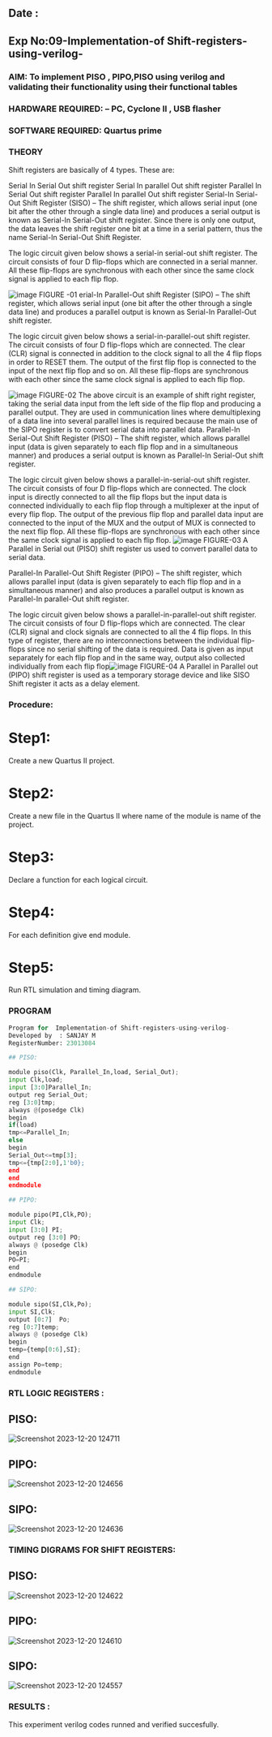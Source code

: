 ## Date :
## Exp No:09-Implementation-of Shift-registers-using-verilog-
### AIM: To implement PISO , PIPO,PISO  using verilog and validating their functionality using their functional tables
### HARDWARE REQUIRED:  – PC, Cyclone II , USB flasher
### SOFTWARE REQUIRED:   Quartus prime
### THEORY 
Shift registers are basically of 4 types. These are:

Serial In Serial Out shift register
Serial In parallel Out shift register
Parallel In Serial Out shift register
Parallel In parallel Out shift register
Serial-In Serial-Out Shift Register (SISO) –
The shift register, which allows serial input (one bit after the other through a single data line) and produces a serial output is known as Serial-In Serial-Out shift register. Since there is only one output, the data leaves the shift register one bit at a time in a serial pattern, thus the name Serial-In Serial-Out Shift Register.

The logic circuit given below shows a serial-in serial-out shift register. The circuit consists of four D flip-flops which are connected in a serial manner. All these flip-flops are synchronous with each other since the same clock signal is applied to each flip flop.

![image](https://user-images.githubusercontent.com/36288975/172337366-540cc45e-11fe-4cce-9503-560dc704bc7d.png)
FIGURE -01 
erial-In Parallel-Out shift Register (SIPO) –
The shift register, which allows serial input (one bit after the other through a single data line) and produces a parallel output is known as Serial-In Parallel-Out shift register.

The logic circuit given below shows a serial-in-parallel-out shift register. The circuit consists of four D flip-flops which are connected. The clear (CLR) signal is connected in addition to the clock signal to all the 4 flip flops in order to RESET them. The output of the first flip flop is connected to the input of the next flip flop and so on. All these flip-flops are synchronous with each other since the same clock signal is applied to each flip flop.

![image](https://user-images.githubusercontent.com/36288975/172337438-03416c7e-7c9d-4939-ba34-c355b9fc79c5.png)
FIGURE-02
The above circuit is an example of shift right register, taking the serial data input from the left side of the flip flop and producing a parallel output. They are used in communication lines where demultiplexing of a data line into several parallel lines is required because the main use of the SIPO register is to convert serial data into parallel data.
Parallel-In Serial-Out Shift Register (PISO) –
The shift register, which allows parallel input (data is given separately to each flip flop and in a simultaneous manner) and produces a serial output is known as Parallel-In Serial-Out shift register.

The logic circuit given below shows a parallel-in-serial-out shift register. The circuit consists of four D flip-flops which are connected. The clock input is directly connected to all the flip flops but the input data is connected individually to each flip flop through a multiplexer at the input of every flip flop. The output of the previous flip flop and parallel data input are connected to the input of the MUX and the output of MUX is connected to the next flip flop. All these flip-flops are synchronous with each other since the same clock signal is applied to each flip flop.
![image](https://user-images.githubusercontent.com/36288975/172337544-1632407f-1743-4b17-b480-00663d01e59f.png)
FIGURE-03
A Parallel in Serial out (PISO) shift register us used to convert parallel data to serial data.

Parallel-In Parallel-Out Shift Register (PIPO) –
The shift register, which allows parallel input (data is given separately to each flip flop and in a simultaneous manner) and also produces a parallel output is known as Parallel-In parallel-Out shift register.

The logic circuit given below shows a parallel-in-parallel-out shift register. The circuit consists of four D flip-flops which are connected. The clear (CLR) signal and clock signals are connected to all the 4 flip flops. In this type of register, there are no interconnections between the individual flip-flops since no serial shifting of the data is required. Data is given as input separately for each flip flop and in the same way, output also collected individually from each flip flop![image](https://user-images.githubusercontent.com/36288975/172337661-babb1f90-6286-4d14-8cbd-26a380ee085e.png)
FIGURE-04
A Parallel in Parallel out (PIPO) shift register is used as a temporary storage device and like SISO Shift register it acts as a delay element.

### Procedure:
# Step1:
Create a new Quartus II project.

# Step2:
Create a new file in the Quartus II where name of the module is name of the project.

# Step3:
Declare a function for each logical circuit.

# Step4:
For each definition give end module.

# Step5:
Run RTL simulation and timing diagram.



### PROGRAM 
```python
Program for  Implementation-of Shift-registers-using-verilog-
Developed by  : SANJAY M 
RegisterNumber: 23013084 

## PISO:

module piso(Clk, Parallel_In,load, Serial_Out);
input Clk,load;
input [3:0]Parallel_In;
output reg Serial_Out;
reg [3:0]tmp;
always @(posedge Clk)
begin
if(load)
tmp<=Parallel_In;
else
begin
Serial_Out<=tmp[3];
tmp<={tmp[2:0],1'b0};
end
end
endmodule

## PIPO:

module pipo(PI,Clk,PO);
input Clk;
input [3:0] PI;
output reg [3:0] PO;
always @ (posedge Clk)
begin
PO=PI;
end 
endmodule 

## SIPO:

module sipo(SI,Clk,Po);
input SI,Clk;
output [0:7]  Po;
reg [0:7]temp;
always @ (posedge Clk)
begin
temp={temp[0:6],SI};
end
assign Po=temp;
endmodule
```






### RTL LOGIC  REGISTERS  :
## PISO:
![Screenshot 2023-12-20 124711](https://github.com/sanjayofficial2005/Exercise-09-Shift-registers-using-verilog-/assets/148048602/424c4f7c-3348-42a9-8fcc-d5a30dcc0e2d)

## PIPO:
![Screenshot 2023-12-20 124656](https://github.com/sanjayofficial2005/Exercise-09-Shift-registers-using-verilog-/assets/148048602/4d5c8a9a-52db-4863-8b6b-dff32ad5bc07)

## SIPO:
![Screenshot 2023-12-20 124636](https://github.com/sanjayofficial2005/Exercise-09-Shift-registers-using-verilog-/assets/148048602/c98b4659-fb50-4fbc-adba-8799b7b954a9)










### TIMING DIGRAMS FOR SHIFT REGISTERS:
## PISO:
![Screenshot 2023-12-20 124622](https://github.com/sanjayofficial2005/Exercise-09-Shift-registers-using-verilog-/assets/148048602/f186d6d7-ea8a-4446-940f-08b934a66e5a)

## PIPO:
![Screenshot 2023-12-20 124610](https://github.com/sanjayofficial2005/Exercise-09-Shift-registers-using-verilog-/assets/148048602/6401c9f6-1089-4dfb-b522-f5457a3254a6)

## SIPO:
![Screenshot 2023-12-20 124557](https://github.com/sanjayofficial2005/Exercise-09-Shift-registers-using-verilog-/assets/148048602/04c8faa6-5305-45aa-95b7-090b2699e37b)









### RESULTS :
This experiment verilog codes runned and verified succesfully.
